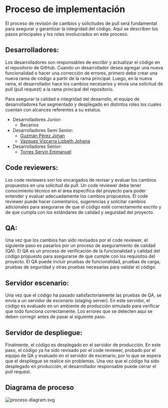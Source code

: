 # Proceso de implementación

El proceso de revisión de cambios y solicitudes de pull será fundamental para asegurar y garantizar la integridad del código. Aquí se describen los pasos principales y los roles involucrados en este proceso.

## Desarrolladores:

Los desarrolladores son responsables de escribir y actualizar el código en el repositorio de GitHub. Cuando un desarrollador desea agregar una nueva funcionalidad o hacer una corrección de errores, primero debe crear una nueva rama de código a partir de la rama principal. Luego, en la nueva rama, el desarrollador hace los cambios necesarios y envía una solicitud de pull (pull request) a la rama principal del repositorio.

Para asegurar la calidad e integridad del desarrollo, el equipo de desarrolladores fue segmentado y desplegado en distintos roles los cuales cuentan con alcances referentes a su estatus.

- Desarrolladores Junior:
    - Becarios
- Desarrolladores Semi Senior:
    - [Guzmán Pérez Johan](https://github.com/JohanKrauss)
    - [Vazquez Vizcarra Lizbeth Johana](https://github.com/jl-yhun)
- Desarrolladores Senior:
    - [Torres Servin Emmanuel](https://github.com/Byteshot)

## Code reviewers:

Los code reviewers son los encargados de revisar y evaluar los cambios propuestos en una solicitud de pull. Un code reviewer debe tener conocimiento técnico en el área específica del proyecto para poder entender y evaluar adecuadamente los cambios propuestos. El code reviewer puede hacer comentarios, sugerencias y solicitar cambios adicionales para asegurarse de que el código esté correctamente escrito y de que cumpla con los estándares de calidad y seguridad del proyecto.

## QA:

Una vez que los cambios han sido revisados por el code reviewer, el siguiente paso es pasarlos por un proceso de aseguramiento de calidad (QA). El QA es un proceso de verificación de la funcionalidad y calidad del código propuesto para asegurarse de que cumple con los requisitos del proyecto. El QA puede incluir pruebas de funcionalidad, pruebas de carga, pruebas de seguridad y otras pruebas necesarias para validar el código.

## Servidor escenario:

Una vez que el código ha pasado satisfactoriamente las pruebas de QA, se envía a un servidor de escenario (staging server). En este servidor, el código es evaluado en un ambiente de producción simulado para verificar que todo funciona correctamente. Los errores que se detecten aquí se deben corregir antes de pasar al siguiente paso.

## Servidor de despliegue:

Finalmente, el código es desplegado en el servidor de producción. En este paso, el código ya ha sido revisado por el code reviewer, probado por el equipo de QA y evaluado en el servidor de escenario, por lo que se espera que el despliegue se realice sin problemas. Una vez que el código ha sido desplegado en producción, el desarrollador responsable puede cerrar el pull request.

## Diagrama de proceso

![process-diagram.svg](img)
